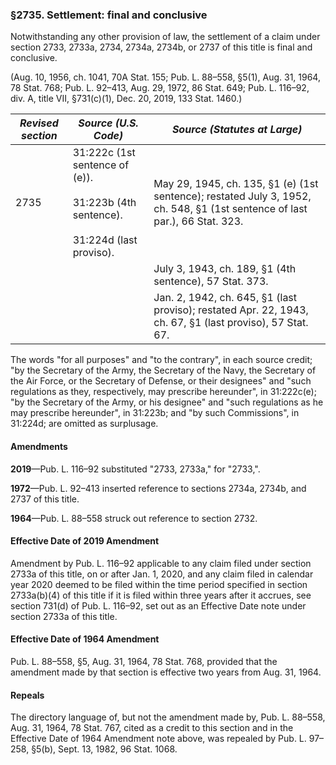 ### §2735. Settlement: final and conclusive ###

Notwithstanding any other provision of law, the settlement of a claim under section 2733, 2733a, 2734, 2734a, 2734b, or 2737 of this title is final and conclusive.

(Aug. 10, 1956, ch. 1041, 70A Stat. 155; Pub. L. 88–558, §5(1), Aug. 31, 1964, 78 Stat. 768; Pub. L. 92–413, Aug. 29, 1972, 86 Stat. 649; Pub. L. 116–92, div. A, title VII, §731(c)(1), Dec. 20, 2019, 133 Stat. 1460.)

|*Revised section*|                                      *Source (U.S. Code)*                                      |                                               *Source (Statutes at Large)*                                                |
|-----------------|------------------------------------------------------------------------------------------------|---------------------------------------------------------------------------------------------------------------------------|
|      2735       |31:222c (1st sentence of (e)).<br/><br/>31:223b (4th sentence).<br/><br/>31:224d (last proviso).|May 29, 1945, ch. 135, §1 (e) (1st sentence); restated July 3, 1952, ch. 548, §1 (1st sentence of last par.), 66 Stat. 323.|
|                 |                                                                                                |                                  July 3, 1943, ch. 189, §1 (4th sentence), 57 Stat. 373.                                  |
|                 |                                                                                                |         Jan. 2, 1942, ch. 645, §1 (last proviso); restated Apr. 22, 1943, ch. 67, §1 (last proviso), 57 Stat. 67.         |

The words "for all purposes" and "to the contrary", in each source credit; "by the Secretary of the Army, the Secretary of the Navy, the Secretary of the Air Force, or the Secretary of Defense, or their designees" and "such regulations as they, respectively, may prescribe hereunder", in 31:222c(e); "by the Secretary of the Army, or his designee" and "such regulations as he may prescribe hereunder", in 31:223b; and "by such Commissions", in 31:224d; are omitted as surplusage.

#### Amendments ####

**2019**—Pub. L. 116–92 substituted "2733, 2733a," for "2733,".

**1972**—Pub. L. 92–413 inserted reference to sections 2734a, 2734b, and 2737 of this title.

**1964**—Pub. L. 88–558 struck out reference to section 2732.

#### Effective Date of 2019 Amendment ####

Amendment by Pub. L. 116–92 applicable to any claim filed under section 2733a of this title, on or after Jan. 1, 2020, and any claim filed in calendar year 2020 deemed to be filed within the time period specified in section 2733a(b)(4) of this title if it is filed within three years after it accrues, see section 731(d) of Pub. L. 116–92, set out as an Effective Date note under section 2733a of this title.

#### Effective Date of 1964 Amendment ####

Pub. L. 88–558, §5, Aug. 31, 1964, 78 Stat. 768, provided that the amendment made by that section is effective two years from Aug. 31, 1964.

#### Repeals ####

The directory language of, but not the amendment made by, Pub. L. 88–558, Aug. 31, 1964, 78 Stat. 767, cited as a credit to this section and in the Effective Date of 1964 Amendment note above, was repealed by Pub. L. 97–258, §5(b), Sept. 13, 1982, 96 Stat. 1068.